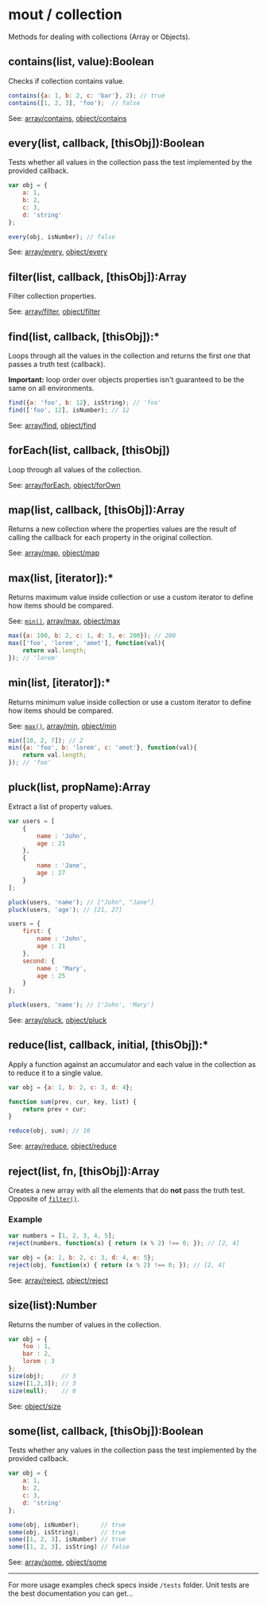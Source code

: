 # mout / collection #

Methods for dealing with collections (Array or Objects).



## contains(list, value):Boolean

Checks if collection contains value.

```js
contains({a: 1, b: 2, c: 'bar'}, 2); // true
contains([1, 2, 3], 'foo');  // false
```

See: [array/contains](array.html#contains), [object/contains](object.html#contains)



## every(list, callback, [thisObj]):Boolean

Tests whether all values in the collection pass the test implemented by the
provided callback.

```js
var obj = {
    a: 1,
    b: 2,
    c: 3,
    d: 'string'
};

every(obj, isNumber); // false
```

See: [array/every](array.html#every), [object/every](object.html#every)



## filter(list, callback, [thisObj]):Array

Filter collection properties.

See: [array/filter](array.html#filter), [object/filter](object.html#filter)



## find(list, callback, [thisObj]):*

Loops through all the values in the collection and returns the first one that
passes a truth test (callback).

**Important:** loop order over objects properties isn't guaranteed to be the
same on all environments.

```js
find({a: 'foo', b: 12}, isString); // 'foo'
find(['foo', 12], isNumber); // 12
```

See: [array/find](array.html#find), [object/find](object.html#find)



## forEach(list, callback, [thisObj])

Loop through all values of the collection.

See: [array/forEach](array.html#forEach), [object/forOwn](object.html#forOwn)



## map(list, callback, [thisObj]):Array

Returns a new collection where the properties values are the result of calling
the callback for each property in the original collection.

See: [array/map](array.html#map), [object/map](object.html#map)



## max(list, [iterator]):*

Returns maximum value inside collection or use a custom iterator to define how
items should be compared.

See: [`min()`](#min), [array/max](array.html#max), [object/max](object.html#max)

```js
max({a: 100, b: 2, c: 1, d: 3, e: 200}); // 200
max(['foo', 'lorem', 'amet'], function(val){
    return val.length;
}); // 'lorem'
```



## min(list, [iterator]):*

Returns minimum value inside collection or use a custom iterator to define how
items should be compared.

See: [`max()`](#max), [array/min](array.html#min), [object/min](object.html#min)

```js
min([10, 2, 7]); // 2
min({a: 'foo', b: 'lorem', c: 'amet'}, function(val){
    return val.length;
}); // 'foo'
```



## pluck(list, propName):Array

Extract a list of property values.

```js
var users = [
    {
        name : 'John',
        age : 21
    },
    {
        name : 'Jane',
        age : 27
    }
];

pluck(users, 'name'); // ["John", "Jane"]
pluck(users, 'age'); // [21, 27]

users = {
    first: {
        name : 'John',
        age : 21
    },
    second: {
        name : 'Mary',
        age : 25
    }
};

pluck(users, 'name'); // ['John', 'Mary']
```

See: [array/pluck](array.html#pluck), [object/pluck](object.html#pluck)



## reduce(list, callback, initial, [thisObj]):*

Apply a function against an accumulator and each value in the collection as to
reduce it to a single value.

```js
var obj = {a: 1, b: 2, c: 3, d: 4};

function sum(prev, cur, key, list) {
    return prev + cur;
}

reduce(obj, sum); // 10
```

See: [array/reduce](array.html#reduce), [object/reduce](object.html#reduce)



## reject(list, fn, [thisObj]):Array

Creates a new array with all the elements that do **not** pass the truth test.
Opposite of [`filter()`](#filter).

### Example

```js
var numbers = [1, 2, 3, 4, 5];
reject(numbers, function(x) { return (x % 2) !== 0; }); // [2, 4]

var obj = {a: 1, b: 2, c: 3, d: 4, e: 5};
reject(obj, function(x) { return (x % 2) !== 0; }); // [2, 4]
```

See: [array/reject](array.html#reject), [object/reject](object.html#reject)



## size(list):Number

Returns the number of values in the collection.

```js
var obj = {
    foo : 1,
    bar : 2,
    lorem : 3
};
size(obj);     // 3
size([1,2,3]); // 3
size(null);    // 0
```

See: [object/size](object.html#size)



## some(list, callback, [thisObj]):Boolean

Tests whether any values in the collection pass the test implemented by the
provided callback.

```js
var obj = {
    a: 1,
    b: 2,
    c: 3,
    d: 'string'
};

some(obj, isNumber);      // true
some(obj, isString);      // true
some([1, 2, 3], isNumber) // true
some([1, 2, 3], isString) // false
```

See: [array/some](array.html#some), [object/some](object.html#some)


-------------------------------------------------------------------------------

For more usage examples check specs inside `/tests` folder. Unit tests are the
best documentation you can get...

